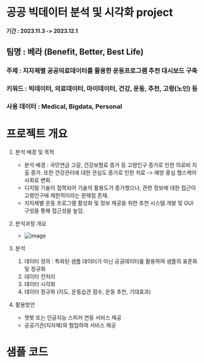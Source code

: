 # 공공 빅데이터 분석 및 시각화 project
#### 기간 : 2023.11.3 -> 2023.12.1

## 팀명 : 베라 (Benefit, Better, Best Life) 
### 주제 : 지자체별 공공의료데이터를 활용한 운동프로그램 추천 대시보드 구축
### 키워드 : 빅데이터, 의료데이터, 마이데이터, 건강, 운동, 추천, 고령(노인) 등
### 사용 데이터 : Medical, Bigdata, Personal


# 프로젝트 개요 
1. 분석 배경 및 목적
   - 분석 배경 : 국민연금 고갈, 건강보험료 증가 등 고령인구 증가로 인한 의료비 지출 증가. 또한 건강관리에 대한 관심도 증가로 인한 치료 -> 예방 중심 헬스케어 사회로 변화.
   - 디지털 기술이 접목되어 기술의 활용도가 증가했으나, 관련 정보에 대한 접근이 고령인구에 제한적이라는 문제점 존재.
   - 지자체별 운동 프로그램 활성화 및 정보 제공을 위한 추천 시스템 개발 및 GUI 구성을 통해 접근성을 높임.
     
2. 분석과정 개요
   - ![image](https://github.com/songmac/2023-Sesac-Project-Silver/assets/113491089/cbd0c65b-6e02-47e6-a95d-24696dc197a9)
4. 분석
   1) 데이터 정의 : 특화된 샘플 데이터가 아닌 공공데이터를 활용하여 샘플의 표준화 및 정규화
   2) 데이터 전처리
   3) 데이터 시각화
   4) 데이터 정규화 (지도, 운동습관 점수, 운동 추천, 기대효과)
      
5. 활용방안
   - 챗봇 또는 인공지능 스피커 연동 서비스 제공
   - 공공기관(지자체)와 협업하여 서비스 제공

# 샘플 코드



